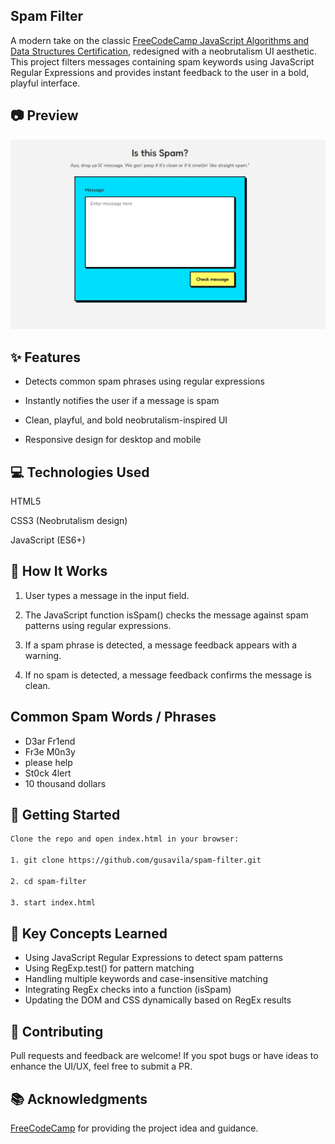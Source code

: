 ## Spam Filter

A modern take on the classic [FreeCodeCamp JavaScript Algorithms and Data Structures Certification](https://www.freecodecamp.org/learn/javascript-algorithms-and-data-structures-v8/learn-regular-expressions-by-building-a-spam-filter), redesigned with a neobrutalism UI aesthetic. This project filters messages containing spam keywords using JavaScript Regular Expressions and provides instant feedback to the user in a bold, playful interface.

## 📷 Preview

[![Spam Filter Preview](./spam_filter_preview.webp)](https://gusavila.github.io/spam-filter/)

## ✨ Features

- Detects common spam phrases using regular expressions

- Instantly notifies the user if a message is spam

- Clean, playful, and bold neobrutalism-inspired UI

- Responsive design for desktop and mobile


## 💻 Technologies Used

HTML5

CSS3 (Neobrutalism design)

JavaScript (ES6+)

## 🔧 How It Works

1. User types a message in the input field.

2. The JavaScript function isSpam() checks the message against spam patterns using regular expressions.

3. If a spam phrase is detected, a message feedback appears with a warning.

4. If no spam is detected, a message feedback confirms the message is clean.

## Common Spam Words / Phrases

- D3ar Fr1end
- Fr3e M0n3y
- please help
- St0ck 4lert
- 10 thousand dollars

## 🚀 Getting Started

``` bash
Clone the repo and open index.html in your browser:

1. git clone https://github.com/gusavila/spam-filter.git

2. cd spam-filter

3. start index.html

```

## 🎯 Key Concepts Learned

- Using JavaScript Regular Expressions to detect spam patterns
- Using RegExp.test() for pattern matching
- Handling multiple keywords and case-insensitive matching
- Integrating RegEx checks into a function (isSpam)
- Updating the DOM and CSS dynamically based on RegEx results

## 🤝 Contributing

Pull requests and feedback are welcome! If you spot bugs or have ideas to enhance the UI/UX, feel free to submit a PR.

## 📚 Acknowledgments

[FreeCodeCamp](https://www.freecodecamp.org/) for providing the project idea and guidance.